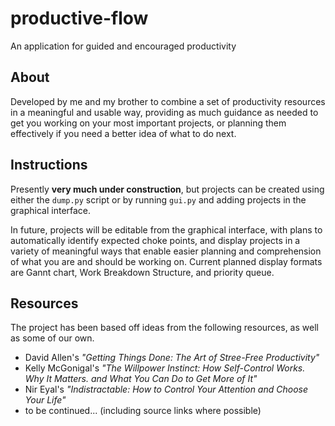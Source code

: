 # productive-flow
An application for guided and encouraged productivity

## About
Developed by me and my brother to combine a set of productivity resources in a meaningful and usable way, 
providing as much guidance as needed to get you working on your most important projects, or planning them
effectively if you need a better idea of what to do next.

## Instructions
Presently **very much under construction**, but projects can be created using either the `dump.py` script or
by running `gui.py` and adding projects in the graphical interface.

In future, projects will be editable from the graphical interface, with plans to automatically identify 
expected choke points, and display projects in a variety of meaningful ways that enable easier planning and
comprehension of what you are and should be working on. Current planned display formats are Gannt chart,
Work Breakdown Structure, and priority queue.

## Resources
The project has been based off ideas from the following resources, as well as some of our own.
- David Allen's *"Getting Things Done: The Art of Stree-Free Productivity"*
- Kelly McGonigal's *"The Willpower Instinct: How Self-Control Works. Why It Matters. and What You Can Do to
Get More of It"*
- Nir Eyal's *"Indistractable: How to Control Your Attention and Choose Your Life"*
- to be continued... (including source links where possible)
